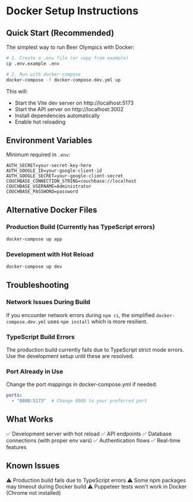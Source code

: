 # Docker Setup Instructions

## Quick Start (Recommended)

The simplest way to run Beer Olympics with Docker:

```bash
# 1. Create a .env file (or copy from example)
cp .env.example .env

# 2. Run with docker-compose
docker-compose -f docker-compose.dev.yml up
```

This will:
- Start the Vite dev server on http://localhost:5173
- Start the API server on http://localhost:3002
- Install dependencies automatically
- Enable hot reloading

## Environment Variables

Minimum required in `.env`:
```env
AUTH_SECRET=your-secret-key-here
AUTH_GOOGLE_ID=your-google-client-id
AUTH_GOOGLE_SECRET=your-google-client-secret
COUCHBASE_CONNECTION_STRING=couchbase://localhost
COUCHBASE_USERNAME=Administrator
COUCHBASE_PASSWORD=password
```

## Alternative Docker Files

### Production Build (Currently has TypeScript errors)
```bash
docker-compose up app
```

### Development with Hot Reload
```bash
docker-compose up dev
```

## Troubleshooting

### Network Issues During Build
If you encounter network errors during `npm ci`, the simplified `docker-compose.dev.yml` uses `npm install` which is more resilient.

### TypeScript Build Errors
The production build currently fails due to TypeScript strict mode errors. Use the development setup until these are resolved.

### Port Already in Use
Change the port mappings in docker-compose.yml if needed:
```yaml
ports:
  - "8080:5173"  # Change 8080 to your preferred port
```

## What Works

✅ Development server with hot reload
✅ API endpoints
✅ Database connections (with proper env vars)
✅ Authentication flows
✅ Real-time features

## Known Issues

⚠️ Production build fails due to TypeScript errors
⚠️ Some npm packages may timeout during Docker build
⚠️ Puppeteer tests won't work in Docker (Chrome not installed)